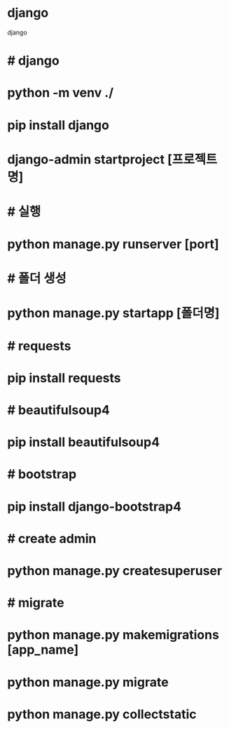 # django
django
# # django
# python -m venv ./
# pip install django
# django-admin startproject [프로젝트명]
#
# # 실행
# python manage.py runserver [port]
#
# # 폴더 생성
# python manage.py startapp [폴더명]
#
# # requests
# pip install requests
#
# # beautifulsoup4
# pip install beautifulsoup4
#
# # bootstrap
# pip install django-bootstrap4
#
# # create admin
# python manage.py createsuperuser
#
# # migrate
# python manage.py makemigrations [app_name]
# python manage.py migrate

# python manage.py collectstatic